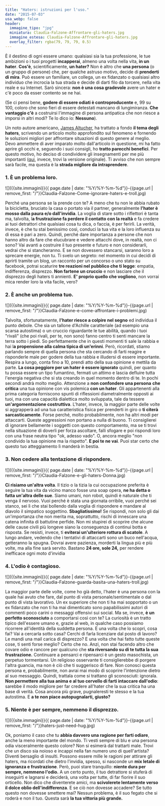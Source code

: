```yaml
---
title: "Haters: istruzioni per l'uso."
date: "2015-07-03"
usa_webp: false
header:
  immagine_tipo: "jpg"
  miniatura: Claudia-Falzone-Affrontare-gli-haters.jpg
  immagine_estesa: Claudia-Falzone-Affrontare-gli-haters.jpg
  overlay_filter: rgba(79, 79, 79, 0.5)
---
```


È il destino di ogni essere umano: qualsiasi sia la tua professione, le tue ambizioni o i tuoi progetti **incapperai**, almeno una volta nella vita, **in un hater**. **Cos'è**, scientificamente, **un hater?** Non è altro che **una persona** (o un gruppo di persone) che, per qualche astruso motivo, decide di **prenderti di mira**. Può essere un familiare, un collega, un ex fidanzato o qualsiasi altro individuo che incrocia la tua strada e decide di darti filo da torcere, nella vita reale e su Internet. Sarò sincera: **non è una cosa gradevole** avere un hater e c'è poco da esser contento se ne hai.

(Se ci pensi bene, **godere di essere odiati è controproducente** e, 99 su 100, coloro che sono fieri di essere detestati mancano di lungimiranza. **Che vantaggio c'è** a costruirsi l'immagine di persona antipatica che non riesce a imporsi in altri modi? Te lo dico io: **Nessuno**).

Un noto autore americano, [James Altucher](https://jamesaltucher.com/), ha trattato a fondo **il tema degli haters**, scrivendo un articolo molto approfondito sul fenomeno e fornendo le soluzioni migliori per affrontare situazioni di questo genere al meglio. Devo ammettere di aver imparato molto dall'articolo in questione, mi ha fatto aprire gli occhi e, seguendo i suoi consigli, ho **tratto parecchi benefici**. Per questo motivo, ho deciso di condividere gli insegnamenti per me più importanti ([qui](https://jamesaltucher.com/blog/the-ultimate-cheat-sheet-for-dealing-with-haters/), invece, trovi la versione originale). Ti avviso che non sempre sarà facile, ma questa è la **strada migliore da intraprendere**.

### 1. È un problema loro.

![]({{site.immagini}}{{ page.date | date: "%Y/%Y-%m-%d"}}-{{page.url | remove_first: "/"}}Claudia-Falzone-Come-ignorare-haters-e-troll.jpg)

Perché una persona se la prende con te? A meno che tu non le abbia rubato la bicicletta, bruciato la casa o portato via il partner, generalmente **l'hater è mosso dalla paura e/o dall'invidia**. La voglia di stare sotto i riflettori è tanta ma, talvolta, l**a frustrazione fa perdere il contatto con la realtà** e fa credere ai tuoi detrattori che qualsiasi cosa tu dica, o faccia, è per ferirli. La verità, invece, è che tu stai benissimo così, conduci la tua vita e la loro influenza su di essa è pari a zero. Quindi, perché dare importanza a persone che non hanno altro da fare che elucubrare e vedere attacchi dove, in realtà, non ci sono? Vai avanti a costruire il tuo presente e futuro e non considerarli, vedrai che si stancheranno. E se non dovessero stancarsi, saranno loro a sprecare energie, non tu. Ti svelo un segreto: nel momento in cui decidi di aprirti tramite un blog, un racconto per un concorso o uno stato su facebook, potrai scaturire **tre reazioni nel pubblico che ti legge**: empatia, indifferenza, disprezzo. **Non fartene un cruccio** e non lasciare che il disprezzo degli haters ti annienti. **E' proprio quello che vogliono**, non vorrai mica render loro la vita facile, vero?

### 2. È anche un problema tuo.

![]({{site.immagini}}{{ page.date | date: "%Y/%Y-%m-%d"}}-{{page.url | remove_first: "/"}}Claudia-Falzone-e-come-affrontare-i-problemi.jpg)

Talvolta, sfortunatamente, **l'hater riesce a colpire nel segno** ed individua il punto debole. Che sia un tallone d'Achille caratteriale (ad esempio una scarsa autostima) o un cruccio riguardante le tue abilità, quando i tuoi "rivali" (che poi rivali, per te, non sono) fanno centro ti senti mancare la terra sotto i piedi. So perfettamente che in questi momenti ti sale la rabbia e hai l**a propensione alla calma tipica di un'erinni**. Però, ricordati, stiamo parlando sempre di quella persona che sta cercando di farti reagire e risponderle male per godere della tua rabbia e illudersi di essere importante. Respira a lungo, conta fino a 10, prendi atto della sua opinione e mettila da parte. **La cosa peggiore per un hater è essere ignorato** quindi, per quanto tu possa essere un tipo fumantino, fermati un attimo e lascia defluire tutta l'energia negativa che si sta creando in quel momento dentro di te. In pochi secondi andrà molto meglio. Attenzione a **non confondere una persona** **che critica** una tua opinione con vis polemica **con un hater**. Gli appartenenti alla prima categoria forniscono spunti di riflessioni diametralmente opposti ai tuoi, ma con una capacità dialettica molto sviluppata, tale da tessere **un'argomentazione costruttiva**. L'hater, invece, la maggior parte delle volte si aggrapperà ad una tua caratteristica fisica per prenderti in giro o **ti citerà sarcasticamente**. Forse perché, molto probabilmente, non ha altri modi per attaccarti. Queste aggressioni non portano a nulla di buono. Ti consiglierei di ignorare bellamente i soggetti con questo comportamento, ma se ti trovi nella situazione di doverli per forza ascoltare, falli sfogare e poi rispondi loro con una frase neutra tipo "ok, adesso vado". O, ancora meglio "non condivido la tua opinione ma la rispetto". **E poi te ne vai**. Puoi star certo che questo tuo atteggiamento lì manderà in bestia.

### 3. Non cedere alla tentazione di rispondere.

![]({{site.immagini}}{{ page.date | date: "%Y/%Y-%m-%d"}}-{{page.url | remove_first: "/"}}Claudia-Falzone-e-gli-haters-Donna.jpg)

**Ci risiamo un'altra volta**. Il tizio o la tizia la cui occupazione preferita è seguire la tua vita da vicino manco fosse una soap opera, **ne ha detta o fatta un'altra delle sue**. Siamo umani, non robot, quindi è naturale che ti venga il nervoso. Vuoi perché è stata una giornata orribile, vuoi perché sei stanco, sei lì che stai bollendo dalla voglia di rispondere e mandare al diavolo il simpatico soggettino. **Sbagliatissimo!** Se rispondi, non solo gli dai un'importanza che non merita ma, soprattutto, rischi di innescare una catena infinita di battutine perfide. Non mi stupirei di scoprire che alcune delle cause civili più longeve siano la conseguenza di continui botta e risposta. Se resisti, invece, ti **eviterai un'ulteriore rottura di scatole**. A lungo andare, vedendo che i tentativi di attaccarti sono un buco nell'acqua, getteranno la spugna. Dovrai avere pazienza, morderti la lingua più e più volte, ma alla fine sarà servito. Bastano **24 ore, sole 24,** per rendere inefficace ogni moto d'invidia

### 4. L'odio è contagioso.

![]({{site.immagini}}{{ page.date | date: "%Y/%Y-%m-%d"}}-{{page.url | remove_first: "/"}}Claudia-Falzone-guarda-basita-una-haters-troll.jpg)

La maggior parte delle volte, come ho già detto, l'hater è una persona con la quale hai avuto che fare, dal punto di vista personale/sentimentale o dal punto di vista lavorativo. Un ex superiore che non ti ha mai sopportato o un ex fidanzato che non ti ha mai dimenticato sono papabilissimi autori di commenti poco carini o messaggi offensivi sui social. Ma se, invece, **è un perfetto sconosciuto** a comportarsi così con te? La curiosità è un tratto tipico dell'essere umano e, grazie al web, in qualche caso possiamo ricorrere all'identità della suddetta persona. E una volta che lo scopri, cosa fai? Vai a cercarla sotto casa? Cerchi di farla licenziare dal posto di lavoro? Le mandi una mail carica di disprezzo? E una volta che hai fatto tutte queste cose, ti senti forse meglio? Certo che no. Anzi, non stai facendo altro che covare odio e rancore per qualcuno che **sta riversando su di te tutta la sua frustrazione.** Continuare a pensarci e ripensarci è un gesto masochista, un perpetuo tormentarsi. Un religioso osservante ti consiglierebbe di porgere l'altra guancia, ma non è ciò che ti suggerisco di fare. Non conosci questa persona e, probabilmente, non avrai mai modo di scoprire l'intenzione dietro al suo messaggio. Quindi, trattala come si trattano gli sconosciuti: ignorala. **Non permettere alla tua anima e al tuo cervello di farti intaccare dall'odio**: sarebbe il modo migliore per far credere all'hater che la sua critica ha una base di verità. Cosa ancora più grave, pugnaleresti te stesso e la tua autostima. E **a te non piace autopugnalarti, giusto?**

### 5. Niente è per sempre, nemmeno il disprezzo.

![]({{site.immagini}}{{ page.date | date: "%Y/%Y-%m-%d"}}-{{page.url | remove_first: "/"}}haters-just-need-hug.jpg)

Ok, poniamo il caso che tu **abbia davvero una ragione per farti odiare**, anche la meno importante del mondo. Ti vesti sempre di blu e una persona odia visceralmente questo colore? Non si esimerà dal trattarti male. Trovi che un disco sia noioso e incappi nella fan numero uno di quell'artista? Diventi bersaglio di insulti. Possono essere mille le ragioni per attirare gli haters, ma ricordati che dietro l'invidia, spesso, si nasconde un **mix letale di ignoranza e frustrazione**. Però, puoi stare tranquillo: **niente dura per sempre, nemmeno l'odio.** A un certo punto, il tuo detrattore si stuferà di inseguirti e lagnarsi e deciderà, una volta per tutte, di far fiorire il suo orticello. Non dico che diventerete amici, ma **scivolerete lentamente verso il dolce oblìo dell'indifferenza**. E se ciò non dovesse accadere? Se tutto questo non dovesse smettere mai? Nessun problema, è il suo fegato che si roderà e non il tuo. Questa sarà **la tua vittoria più grande.**
